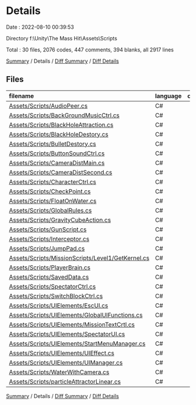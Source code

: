 # Details

Date : 2022-08-10 00:39:53

Directory f:\\Unity\\The Mass Hit\\Assets\\Scripts

Total : 30 files,  2076 codes, 447 comments, 394 blanks, all 2917 lines

[Summary](results.md) / Details / [Diff Summary](diff.md) / [Diff Details](diff-details.md)

## Files
| filename | language | code | comment | blank | total |
| :--- | :--- | ---: | ---: | ---: | ---: |
| [Assets/Scripts/AudioPeer.cs](/Assets/Scripts/AudioPeer.cs) | C# | 49 | 24 | 12 | 85 |
| [Assets/Scripts/BackGroundMusicCtrl.cs](/Assets/Scripts/BackGroundMusicCtrl.cs) | C# | 25 | 6 | 6 | 37 |
| [Assets/Scripts/BlackHoleAttraction.cs](/Assets/Scripts/BlackHoleAttraction.cs) | C# | 36 | 8 | 7 | 51 |
| [Assets/Scripts/BlackHoleDestory.cs](/Assets/Scripts/BlackHoleDestory.cs) | C# | 31 | 1 | 3 | 35 |
| [Assets/Scripts/BulletDestory.cs](/Assets/Scripts/BulletDestory.cs) | C# | 29 | 5 | 10 | 44 |
| [Assets/Scripts/ButtonSoundCtrl.cs](/Assets/Scripts/ButtonSoundCtrl.cs) | C# | 36 | 1 | 3 | 40 |
| [Assets/Scripts/CameraDistMain.cs](/Assets/Scripts/CameraDistMain.cs) | C# | 77 | 16 | 16 | 109 |
| [Assets/Scripts/CameraDistSecond.cs](/Assets/Scripts/CameraDistSecond.cs) | C# | 59 | 2 | 13 | 74 |
| [Assets/Scripts/CharacterCtrl.cs](/Assets/Scripts/CharacterCtrl.cs) | C# | 311 | 91 | 54 | 456 |
| [Assets/Scripts/CheckPoint.cs](/Assets/Scripts/CheckPoint.cs) | C# | 53 | 2 | 11 | 66 |
| [Assets/Scripts/FloatOnWater.cs](/Assets/Scripts/FloatOnWater.cs) | C# | 54 | 22 | 4 | 80 |
| [Assets/Scripts/GlobalRules.cs](/Assets/Scripts/GlobalRules.cs) | C# | 148 | 51 | 29 | 228 |
| [Assets/Scripts/GravityCubeAction.cs](/Assets/Scripts/GravityCubeAction.cs) | C# | 28 | 4 | 3 | 35 |
| [Assets/Scripts/GunScript.cs](/Assets/Scripts/GunScript.cs) | C# | 77 | 11 | 11 | 99 |
| [Assets/Scripts/Interceptor.cs](/Assets/Scripts/Interceptor.cs) | C# | 41 | 2 | 8 | 51 |
| [Assets/Scripts/JumpPad.cs](/Assets/Scripts/JumpPad.cs) | C# | 18 | 8 | 4 | 30 |
| [Assets/Scripts/MissionScripts/Level1/GetKernel.cs](/Assets/Scripts/MissionScripts/Level1/GetKernel.cs) | C# | 31 | 2 | 5 | 38 |
| [Assets/Scripts/PlayerBrain.cs](/Assets/Scripts/PlayerBrain.cs) | C# | 61 | 28 | 14 | 103 |
| [Assets/Scripts/SavedData.cs](/Assets/Scripts/SavedData.cs) | C# | 9 | 0 | 2 | 11 |
| [Assets/Scripts/SpectatorCtrl.cs](/Assets/Scripts/SpectatorCtrl.cs) | C# | 73 | 8 | 22 | 103 |
| [Assets/Scripts/SwitchBlockCtrl.cs](/Assets/Scripts/SwitchBlockCtrl.cs) | C# | 72 | 26 | 15 | 113 |
| [Assets/Scripts/UIElements/EscUI.cs](/Assets/Scripts/UIElements/EscUI.cs) | C# | 117 | 33 | 27 | 177 |
| [Assets/Scripts/UIElements/GlobalUIFunctions.cs](/Assets/Scripts/UIElements/GlobalUIFunctions.cs) | C# | 112 | 15 | 24 | 151 |
| [Assets/Scripts/UIElements/MissionTextCrtl.cs](/Assets/Scripts/UIElements/MissionTextCrtl.cs) | C# | 132 | 35 | 17 | 184 |
| [Assets/Scripts/UIElements/SpectatorUI.cs](/Assets/Scripts/UIElements/SpectatorUI.cs) | C# | 74 | 3 | 8 | 85 |
| [Assets/Scripts/UIElements/StartMenuManager.cs](/Assets/Scripts/UIElements/StartMenuManager.cs) | C# | 87 | 8 | 10 | 105 |
| [Assets/Scripts/UIElements/UIEffect.cs](/Assets/Scripts/UIElements/UIEffect.cs) | C# | 12 | 1 | 2 | 15 |
| [Assets/Scripts/UIElements/UIManager.cs](/Assets/Scripts/UIElements/UIManager.cs) | C# | 170 | 32 | 51 | 253 |
| [Assets/Scripts/WaterWithCamera.cs](/Assets/Scripts/WaterWithCamera.cs) | C# | 22 | 1 | 2 | 25 |
| [Assets/Scripts/particleAttractorLinear.cs](/Assets/Scripts/particleAttractorLinear.cs) | C# | 32 | 1 | 1 | 34 |

[Summary](results.md) / Details / [Diff Summary](diff.md) / [Diff Details](diff-details.md)
